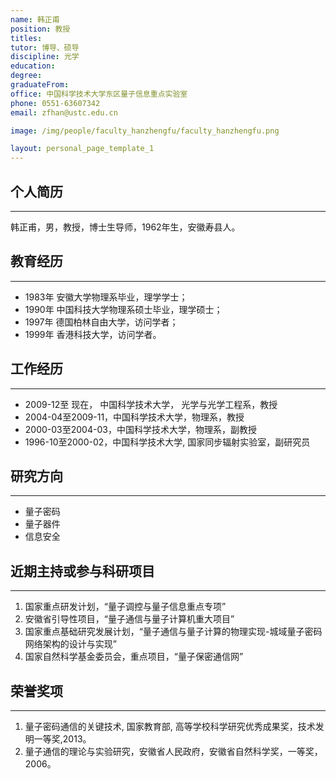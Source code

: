 ```yaml
---
name: 韩正甫
position: 教授
titles: 
tutor: 博导、硕导
discipline: 光学
education: 
degree: 
graduateFrom: 
office: 中国科学技术大学东区量子信息重点实验室
phone: 0551-63607342
email: zfhan@ustc.edu.cn

image: /img/people/faculty_hanzhengfu/faculty_hanzhengfu.png

layout: personal_page_template_1
---
```


## 个人简历
--------------
韩正甫，男，教授，博士生导师，1962年生，安徽寿县人。

## 教育经历
--------------
* 1983年 安徽大学物理系毕业，理学学士；
* 1990年 中国科技大学物理系硕士毕业，理学硕士；
* 1997年 德国柏林自由大学，访问学者；
* 1999年 香港科技大学，访问学者。

## 工作经历
--------------
* 2009-12至 现在， 中国科学技术大学， 光学与光学工程系，教授
* 2004-04至2009-11，中国科学技术大学，物理系，教授
* 2000-03至2004-03，中国科学技术大学，物理系，副教授
* 1996-10至2000-02，中国科学技术大学, 国家同步辐射实验室，副研究员

## 研究方向
--------------
* 量子密码
* 量子器件
* 信息安全

## 近期主持或参与科研项目
--------------
1. 国家重点研发计划，“量子调控与量子信息重点专项”
2. 安徽省引导性项目，“量子通信与量子计算机重大项目”
3. 国家重点基础研究发展计划，“量子通信与量子计算的物理实现-城域量子密码网络架构的设计与实现”
4. 国家自然科学基金委员会，重点项目，“量子保密通信网”

## 荣誉奖项
---------
1. 量子密码通信的关键技术, 国家教育部, 高等学校科学研究优秀成果奖，技术发明一等奖,2013。
2. 量子通信的理论与实验研究，安徽省人民政府，安徽省自然科学奖，一等奖，2006。
